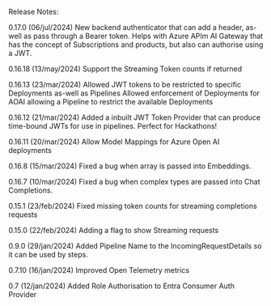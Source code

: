 Release Notes:

0.17.0 (06/jul/2024)
New backend authenticator that can add a header, as-well as pass through a Bearer token. Helps with Azure APIm AI Gateway that has the concept of Subscriptions and products, but also can authorise using a JWT.

0.16.18 (13/may/2024)
Support the Streaming Token counts if returned

0.16.13 (23/mar/2024)
Allowed JWT tokens to be restricted to specific Deployments as-well as Pipelines
Allowed enforcement of Deployments for AOAI allowing a Pipeline to restrict the available Deployments

0.16.12 (21/mar/2024)
Added a inbuilt JWT Token Provider that can produce time-bound JWTs for use in pipelines. Perfect for Hackathons!

0.16.11 (20/mar/2024)
Allow Model Mappings for Azure Open AI deployments

0.16.8 (15/mar/2024)
Fixed a bug when array is passed into Embeddings.

0.16.7 (10/mar/2024)
Fixed a bug when complex types are passed into Chat Completions.

0.15.1 (23/feb/2024)
Fixed missing token counts for streaming completions requests

0.15.0 (22/feb/2024)
Adding a flag to show Streaming requests

0.9.0 (29/jan/2024)
Added Pipeline Name to the IncomingRequestDetails so it can be used by steps. 

0.7.10 (16/jan/2024)
Improved Open Telemetry metrics

0.7 (12/jan/2024)
Added Role Authorisation to Entra Consumer Auth Provider
